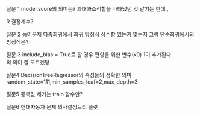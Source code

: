 질문 1 
model.score의 의미는? 과대과소적합을 나타냈던 것 같기는 한데,,

R 결정계수?


질문 2 
농어문제 
다중회귀에서 회귀 방정식 상수항 있는거 맞는지
그럼 단순회귀에서의 방정식은?

질문 3 
include_bias = True로 할 경우 편향을 위한 변수(x0) 1이 추가된다  
의 의미 잘 모르겠당

질문4 
DecisionTreeRegressor의 속성들의 정확한 의미 
random_state=111,min_samples_leaf=2,max_depth=3


질문5
중복값 제거는 train 함수만?


질문6 
현대자동차 문제 의사결정트리 플랏


